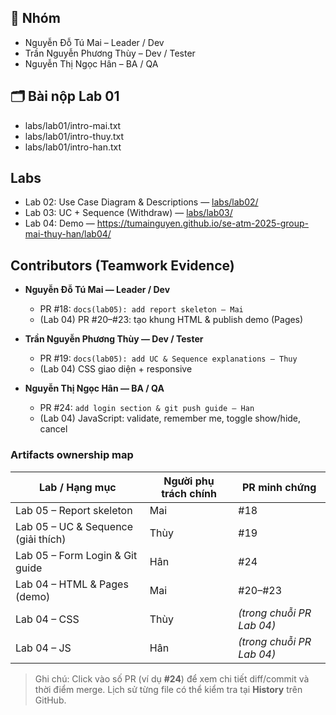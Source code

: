 ## 👥 Nhóm
- Nguyễn Đỗ Tú Mai – Leader / Dev
- Trần Nguyễn Phương Thùy – Dev / Tester
- Nguyễn Thị Ngọc Hân – BA / QA

## 🗂️ Bài nộp Lab 01
- labs/lab01/intro-mai.txt
- labs/lab01/intro-thuy.txt
- labs/lab01/intro-han.txt
## Labs
- Lab 02: Use Case Diagram & Descriptions — [labs/lab02/](labs/lab02/)
- Lab 03: UC + Sequence (Withdraw) — [labs/lab03/](labs/lab03/)
- Lab 04: Demo — https://tumainguyen.github.io/se-atm-2025-group-mai-thuy-han/lab04/
## Contributors (Teamwork Evidence)

- **Nguyễn Đỗ Tú Mai — Leader / Dev**
  - PR #18: `docs(lab05): add report skeleton – Mai`
  - (Lab 04) PR #20–#23: tạo khung HTML & publish demo (Pages)

- **Trần Nguyễn Phương Thùy — Dev / Tester**
  - PR #19: `docs(lab05): add UC & Sequence explanations – Thuy`
  - (Lab 04) CSS giao diện + responsive

- **Nguyễn Thị Ngọc Hân — BA / QA**
  - PR #24: `add login section & git push guide – Han`
  - (Lab 04) JavaScript: validate, remember me, toggle show/hide, cancel

### Artifacts ownership map
| Lab / Hạng mục                     | Người phụ trách chính | PR minh chứng |
|-----------------------------------|------------------------|---------------|
| Lab 05 – Report skeleton          | Mai                    | #18           |
| Lab 05 – UC & Sequence (giải thích) | Thùy                   | #19           |
| Lab 05 – Form Login & Git guide   | Hân                    | #24           |
| Lab 04 – HTML & Pages (demo)      | Mai                    | #20–#23       |
| Lab 04 – CSS                      | Thùy                   | *(trong chuỗi PR Lab 04)* |
| Lab 04 – JS                       | Hân                    | *(trong chuỗi PR Lab 04)* |

> Ghi chú: Click vào số PR (ví dụ **#24**) để xem chi tiết diff/commit và thời điểm merge. Lịch sử từng file có thể kiểm tra tại **History** trên GitHub.
